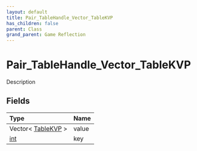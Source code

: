 ```yaml
---
layout: default
title: Pair_TableHandle_Vector_TableKVP
has_children: false
parent: Class
grand_parent: Game Reflection
---
```

# Pair_TableHandle_Vector_TableKVP
Description 

## Fields
| Type | Name |
|:-------------|:--------------|
| Vector< [TableKVP](/game-reflection/classes/table_k_v_p.md) > | value |
| [int](/game-reflection/enums/int.md) | key |
